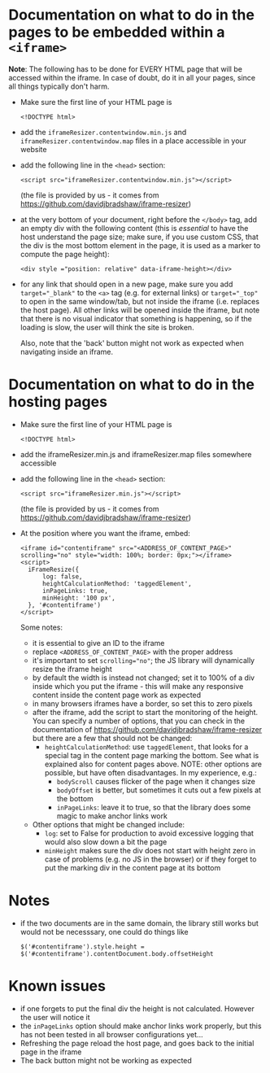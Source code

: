 # Documentation on what to do in the pages to be embedded within a `<iframe>`

**Note**: The following has to be done for EVERY HTML page that will be
accessed within the iframe.
In case of doubt, do it in all your pages, since all things typically don't 
harm.

- Make sure the first line of your HTML page is
  
  ```
  <!DOCTYPE html>
  ```

- add the `iframeResizer.contentwindow.min.js` and `iframeResizer.contentwindow.map` files in a place accessible in your website

- add the following line in the `<head>` section:
  
  ```
  <script src="iframeResizer.contentwindow.min.js"></script>
  ```
  (the file is provided by us - it comes from
  https://github.com/davidjbradshaw/iframe-resizer)

- at the very bottom of your document, right before the `</body>` tag,
  add an empty div with the following 
  content (this is *essential* to have the host understand the page size; make
  sure, if you use custom CSS, that the div is the most bottom element in the
  page, it is used as a marker to compute the page height):

  ```
  <div style ="position: relative" data-iframe-height></div>
  ```
- for any link that should open in a new page, make sure you add `target="_blank"`
  to the `<a>` tag (e.g. for external links) or `target="_top"` to open in the
  same window/tab, but not inside the iframe (i.e. replaces the host page).
  All other links will be opened inside the iframe, but note that there is no
  visual indicator that something is happening, so if the loading is slow, the
  user will think the site is broken.

  Also, note that the 'back' button might not work as expected when navigating
  inside an iframe.


# Documentation on what to do in the hosting pages

- Make sure the first line of your HTML page is
  
  ```
  <!DOCTYPE html>
  ```

- add the iframeResizer.min.js and iframeResizer.map files somewhere accessible

- add the following line in the `<head>` section:
  
  ```
  <script src="iframeResizer.min.js"></script>
  ```
  (the file is provided by us - it comes from
  https://github.com/davidjbradshaw/iframe-resizer)

- At the position where you want the iframe, embed:

  ```
  <iframe id="contentiframe" src="<ADDRESS_OF_CONTENT_PAGE>" scrolling="no" style="width: 100%; border: 0px;"></iframe>
  <script>
    iFrameResize({
        log: false,
        heightCalculationMethod: 'taggedElement',
        inPageLinks: true,
        minHeight: '100 px',
    }, '#contentiframe')
  </script>
  ```
  Some notes:
  - it is essential to give an ID to the iframe
  - replace `<ADDRESS_OF_CONTENT_PAGE>` with the proper address
  - it's important to set `scrolling="no"`; the JS library will dynamically 
    resize the iframe height
  - by default the width is instead not changed; set it to 100% of a div
    inside which you put the iframe - this will make any responsive content
    inside the content page work as expected
  - in many browsers iframes have a border, so set this to zero pixels
  - after the iframe, add the script to start the monitoring of the height.
    You can specify a number of options, that you can check in the documentation
    of https://github.com/davidjbradshaw/iframe-resizer but there are a few
    that should not be changed:
    - `heightCalculationMethod`: use `taggedElement`, that looks for a special
      tag in the content page marking the bottom. See what is explained also
      for content pages above.
      NOTE: other options are possible, but have often disadvantages. In my 
      experience, e.g.:
      - `bodyScroll` causes flicker of the page when it changes size
      - `bodyOffset` is better, but sometimes it cuts out a few pixels 
        at the bottom
      - `inPageLinks`: leave it to true, so that the library does some magic
        to make anchor links work
  - Other options that might be changed include:
    - `log`: set to False for production to avoid excessive logging that would
      also slow down a bit the page
    - `minHeight` makes sure the div does not start with height zero in case
      of problems (e.g. no JS in the browser) or if they forget to put
      the marking div in the content page at its bottom

# Notes
- if the two documents are in the same domain, the library still works but
  would not be necesssary, one could do things like

  ```
  $('#contentiframe').style.height = $('#contentiframe').contentDocument.body.offsetHeight
  ```

# Known issues
- if one forgets to put the final div the height is not calculated. However
  the user will notice it
- the `inPageLinks` option should make anchor links work properly, but this has
  not been tested in all browser configurations yet...
- Refreshing the page reload the host page, and goes back to the initial page
  in the iframe
- The back button might not be working as expected
